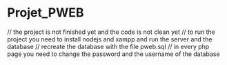 # Projet_PWEB

// the project is not finished yet and the code is not clean yet
// to run the project you need to install nodejs and xampp and run the server and the database
// recreate the database with the file pweb.sql
// in every php page you need to change the password and the username of the database
